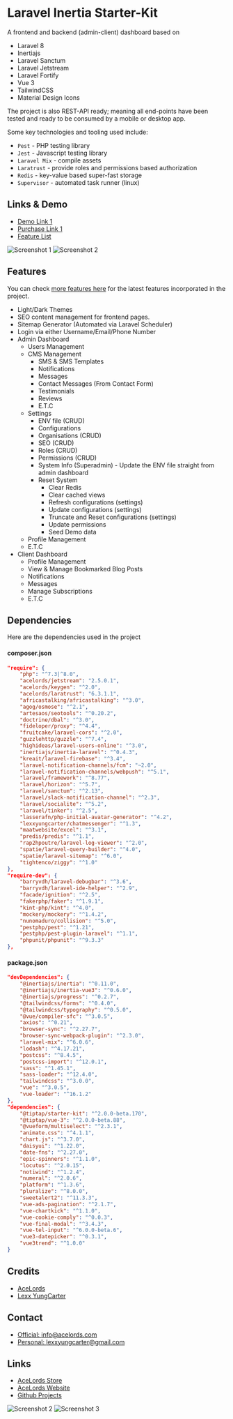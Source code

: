 # Laravel Inertia Starter-Kit
A frontend and backend (admin-client) dashboard based on 
- Laravel 8 
- Inertiajs
- Laravel Sanctum
- Laravel Jetstream
- Laravel Fortify
- Vue 3
- TailwindCSS 
- Material Design Icons 

The project is also REST-API ready; meaning all end-points have been tested and ready to be consumed by a mobile or desktop app.

Some key technologies and tooling used include:
- `Pest` - PHP testing library
- `Jest` - Javascript testing library
- `Laravel Mix` - compile assets
- `Laratrust` - provide roles and permissions based authorization
- `Redis` - key-value based super-fast storage
- `Supervisor` - automated task runner (linux)

## Links & Demo
- [Demo Link 1](https://inertia-skeleton.acelords.com)
- [Purchase Link 1](https://store.acelords.com?search=laravel-inertia-skeleton)
- [Feature List](https://inertia-skeleton.acelords.com/admin/features)

![Screenshot 1](admin-screenshots/admin-dashboard-1.jpg)
![Screenshot 2](admin-screenshots/admin-dashboard-2.jpg)

## Features
You can check [more features here](https://inertia-skeleton.acelords.com/admin/features) for the latest features incorporated in the project.

- Light/Dark Themes
- SEO content management for frontend pages.
- Sitemap Generator (Automated via Laravel Scheduler)
- Login via either Username/Email/Phone Number
- Admin Dashboard
    - Users Management
    - CMS Management
        - SMS & SMS Templates
        - Notifications
        - Messages
        - Contact Messages (From Contact Form)
        - Testimonials
        - Reviews
        - E.T.C
    - Settings
        - ENV file (CRUD)
        - Configurations
        - Organisations (CRUD)
        - SEO (CRUD)
        - Roles (CRUD)
        - Permissions (CRUD)
        - System Info (Superadmin) - Update the ENV file straight from admin dashboard
        - Reset System
            - Clear Redis
            - Clear cached views
            - Refresh configurations (settings)
            - Update configurations (settings)
            - Truncate and Reset configurations (settings)
            - Update permissions
            - Seed Demo data
    - Profile Management
    - E.T.C
- Client Dashboard
    - Profile Management
    - View & Manage Bookmarked Blog Posts
    - Notifications
    - Messages
    - Manage Subscriptions
    - E.T.C


## Dependencies
Here are the dependencies used in the project
#### composer.json
```json
"require": {
    "php": "^7.3|^8.0",
    "acelords/jetstream": "2.5.0.1",
    "acelords/keygen": "^2.0",
    "acelords/laratrust": "6.3.1.1",
    "africastalking/africastalking": "^3.0",
    "agog/osmose": "^2.1",
    "artesaos/seotools": "^0.20.2",
    "doctrine/dbal": "^3.0",
    "fideloper/proxy": "^4.4",
    "fruitcake/laravel-cors": "^2.0",
    "guzzlehttp/guzzle": "^7.4",
    "highideas/laravel-users-online": "^3.0",
    "inertiajs/inertia-laravel": "^0.4.3",
    "kreait/laravel-firebase": "^3.4",
    "laravel-notification-channels/fcm": "~2.0",
    "laravel-notification-channels/webpush": "^5.1",
    "laravel/framework": "^8.77",
    "laravel/horizon": "^5.7",
    "laravel/sanctum": "^2.13",
    "laravel/slack-notification-channel": "^2.3",
    "laravel/socialite": "^5.2",
    "laravel/tinker": "^2.5",
    "lasserafn/php-initial-avatar-generator": "^4.2",
    "lexxyungcarter/chatmessenger": "^1.3",
    "maatwebsite/excel": "^3.1",
    "predis/predis": "^1.1",
    "rap2hpoutre/laravel-log-viewer": "^2.0",
    "spatie/laravel-query-builder": "^4.0",
    "spatie/laravel-sitemap": "^6.0",
    "tightenco/ziggy": "^1.0"
},
"require-dev": {
    "barryvdh/laravel-debugbar": "^3.6",
    "barryvdh/laravel-ide-helper": "^2.9",
    "facade/ignition": "^2.5",
    "fakerphp/faker": "^1.9.1",
    "kint-php/kint": "^4.0",
    "mockery/mockery": "^1.4.2",
    "nunomaduro/collision": "^5.0",
    "pestphp/pest": "^1.21",
    "pestphp/pest-plugin-laravel": "^1.1",
    "phpunit/phpunit": "^9.3.3"
},
```

#### package.json
```json
"devDependencies": {
    "@inertiajs/inertia": "^0.11.0",
    "@inertiajs/inertia-vue3": "^0.6.0",
    "@inertiajs/progress": "^0.2.7",
    "@tailwindcss/forms": "^0.4.0",
    "@tailwindcss/typography": "^0.5.0",
    "@vue/compiler-sfc": "^3.0.5",
    "axios": "^0.21",
    "browser-sync": "^2.27.7",
    "browser-sync-webpack-plugin": "^2.3.0",
    "laravel-mix": "^6.0.6",
    "lodash": "^4.17.21",
    "postcss": "^8.4.5",
    "postcss-import": "^12.0.1",
    "sass": "^1.45.1",
    "sass-loader": "^12.4.0",
    "tailwindcss": "^3.0.0",
    "vue": "^3.0.5",
    "vue-loader": "^16.1.2"
},
"dependencies": {
    "@tiptap/starter-kit": "^2.0.0-beta.170",
    "@tiptap/vue-3": "^2.0.0-beta.88",
    "@vueform/multiselect": "^2.3.1",
    "animate.css": "^4.1.1",
    "chart.js": "^3.7.0",
    "daisyui": "^1.22.0",
    "date-fns": "^2.27.0",
    "epic-spinners": "^1.1.0",
    "locutus": "^2.0.15",
    "notiwind": "^1.2.4",
    "numeral": "^2.0.6",
    "platform": "^1.3.6",
    "pluralize": "^8.0.0",
    "sweetalert2": "^11.3.3",
    "vue-ads-pagination": "^2.1.7",
    "vue-chartkick": "^1.1.0",
    "vue-cookie-comply": "^0.0.3",
    "vue-final-modal": "^3.4.3",
    "vue-tel-input": "^6.0.0-beta.6",
    "vue3-datepicker": "^0.3.1",
    "vue3trend": "^1.0.0"
}
```

## Credits
- [AceLords](https://acelords.com)
- [Lexx YungCarter](https://twitter.com/UnderscoreLexx)

## Contact
- [Official: info@acelords.com](mailto:info@acelords.com)
- [Personal: lexxyungcarter@gmail.com](mailto:lexxyungcarter@gmail.com)

## Links
- [AceLords Store](https://store.acelords.com)
- [AceLords Website](https://acelords.com)
- [Github Projects](https://github.com/acelords)

![Screenshot 2](admin-screenshots/admin-features.jpg)
![Screenshot 3](pest-tests-api.png)

